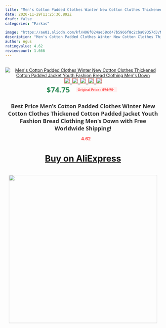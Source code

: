 ```yaml
---
title: "Men's Cotton Padded Clothes Winter New Cotton Clothes Thickened Cotton Padded Jacket Youth Fashion Bread Clothing Men's Down"
date: 2020-11-29T11:25:36.892Z
draft: false
categories: "Parkas"

image: "https://ae01.alicdn.com/kf/H06f024ae58cd47b5966f8c2cba09357dJ/Men-s-Cotton-Padded-Clothes-Winter-New-Cotton-Clothes-Thickened-Cotton-Padded-Jacket-Youth-Fashion-Bread.jpg"
description: "Men's Cotton Padded Clothes Winter New Cotton Clothes Thickened Cotton Padded Jacket Youth Fashion Bread Clothing Men's Down"
author: Agus
ratingvalue: 4.62
reviewcount: 1.666
---
```

<br>
<div style="text-align: center;">
<a href="https://s.click.aliexpress.com/e/_A8KOrx" target="_blank" rel="nofollow noopener noreferrer"><img alt="Men's Cotton Padded Clothes Winter New Cotton Clothes Thickened Cotton Padded Jacket Youth Fashion Bread Clothing Men's Down" class="magnifier-image" src="https://ae01.alicdn.com/kf/H06f024ae58cd47b5966f8c2cba09357dJ/Men-s-Cotton-Padded-Clothes-Winter-New-Cotton-Clothes-Thickened-Cotton-Padded-Jacket-Youth-Fashion-Bread.jpg_640x640.jpg">
<br>
<img style="border:1px solid salmon" src="https://ae01.alicdn.com/kf/H06f024ae58cd47b5966f8c2cba09357dJ/Men-s-Cotton-Padded-Clothes-Winter-New-Cotton-Clothes-Thickened-Cotton-Padded-Jacket-Youth-Fashion-Bread.jpg_120x120.jpg">&nbsp;&nbsp;<img style="border:1px solid salmon" src="https://ae01.alicdn.com/kf/H27b4944d847c4096927d38756aed1e98p/Men-s-Cotton-Padded-Clothes-Winter-New-Cotton-Clothes-Thickened-Cotton-Padded-Jacket-Youth-Fashion-Bread.jpg_120x120.jpg">&nbsp;&nbsp;<img style="border:1px solid salmon" src="https://ae01.alicdn.com/kf/Hc1587d04470149dd89fc6a08e28863289/Men-s-Cotton-Padded-Clothes-Winter-New-Cotton-Clothes-Thickened-Cotton-Padded-Jacket-Youth-Fashion-Bread.jpg_120x120.jpg">&nbsp;&nbsp;<img style="border:1px solid salmon" src="https://ae01.alicdn.com/kf/H9ee72deeece64c0ead8b7f693ba86bf7g/Men-s-Cotton-Padded-Clothes-Winter-New-Cotton-Clothes-Thickened-Cotton-Padded-Jacket-Youth-Fashion-Bread.jpg_120x120.jpg">&nbsp;&nbsp;<img style="border:1px solid salmon" src="https://ae01.alicdn.com/kf/H24492f37673c40ada8e34a160cfe85e5v/Men-s-Cotton-Padded-Clothes-Winter-New-Cotton-Clothes-Thickened-Cotton-Padded-Jacket-Youth-Fashion-Bread.jpg_120x120.jpg"></a></div><br0>
<div style="text-align: center;"><span style="background-color: white; border: 0px; box-sizing: border-box; color: seagreen; display: inline-block; font-family: &quot;open sans&quot; , &quot;arial&quot; , &quot;helvetica&quot; , sans-serif , &quot;heiti&quot;; font-size: 24px; font-stretch: inherit; font-weight: 700; line-height: inherit; margin: 0px 10px 0px 0px; padding: 0px; vertical-align: middle;">$74.75 </span>
<span style="background: rgb(255 , 241 , 241); border-radius: 3px; border: 0px; box-sizing: border-box; color: #ff4747; display: inline-block; font-family: inherit; font-size: 12px; font-stretch: inherit; font-style: inherit; font-variant: inherit; font-weight: 600; line-height: inherit; margin: 0px; padding: 2px 5px; transform: scale(0.9); vertical-align: middle;">Original Price : <b style="text-decoration: line-through;">$74.75 </b> &nbsp;&nbsp;</span></div>
<h1 style="color: #333333; display: inline-block; font-family: &quot;open sans&quot; , &quot;arial&quot; , &quot;helvetica&quot; , sans-serif , &quot;heiti&quot;; font-size: 18px; font-stretch: inherit; font-weight: 700; text-align: center;">Best Price Men's Cotton Padded Clothes Winter New Cotton Clothes Thickened Cotton Padded Jacket Youth Fashion Bread Clothing Men's Down with Free Worldwide Shipping!</h1>
<div style="color: #ff4747; text-align: center;">
<img src="https://4.bp.blogspot.com/-M0ZcTcb-5uY/XleCXlxnR4I/AAAAAAAAAEc/OrjgMkXV1oMQFaCRZj5HQwOCBcu3w1FegCPcBGAYYCw/s1600/star.png" style="height: 15px;">&nbsp;<b>4.62</b></div>
<div class="button_cont" align="center"><a class="buynow_a" href="https://s.click.aliexpress.com/e/_A8KOrx" target="_blank" rel="nofollow noopener noreferrer"><H1>Buy on AliExpress</H1></a></div><br>
<div class="separator" style="clear: both; text-align: center;">
<img src="https://lh3.googleusercontent.com/-pTy5HemUv9M/XlePHvY0dAI/AAAAAAAAAE4/0nX5iRUoIWY8eMW9Dpxeirr157OZliDIgCLcBGAsYHQ/s1600/badge.gif" width="480">
</div>
